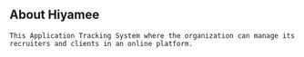 ## About Hiyamee
    This Application Tracking System where the organization can manage its recruiters and clients in an online platform.
